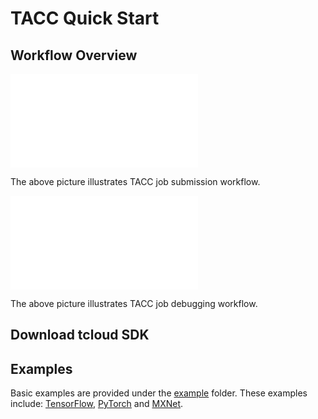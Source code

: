 # TACC Quick Start
## Workflow Overview
![ML Job Workflow](./static/Workflow1.pdf)

The above picture illustrates TACC job submission workflow.

![Debug Workflow](./static/Workflow2.pdf)

The above picture illustrates TACC job debugging workflow.
## Download tcloud SDK

## Examples
Basic examples are provided under the [example](examples) folder. These examples include: [TensorFlow](TensorFlow), [PyTorch](PyTorch) and [MXNet](MXNet).